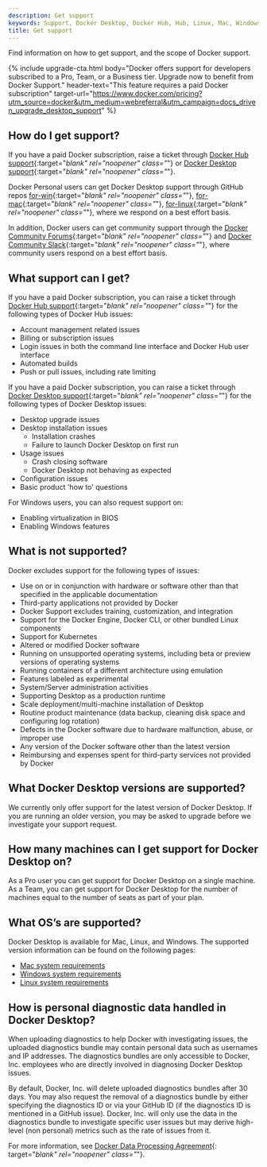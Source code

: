 ```yaml
---
description: Get support
keywords: Support, Docker Desktop, Docker Hub, Hub, Linux, Mac, Windows
title: Get support
---
```


Find information on how to get support, and the scope of Docker support.

{% include upgrade-cta.html
  body="Docker offers support for developers subscribed to a Pro, Team, or a Business tier. Upgrade now to benefit from Docker Support."
  header-text="This feature requires a paid Docker subscription"
  target-url="https://www.docker.com/pricing?utm_source=docker&utm_medium=webreferral&utm_campaign=docs_driven_upgrade_desktop_support"
%}

## How do I get support?

If you have a paid Docker subscription, raise a ticket through [Docker Hub support](https://hub.docker.com/support/contact/){:target="_blank" rel="noopener" class="_"} or [Docker Desktop support](https://hub.docker.com/support/desktop/){:target="_blank" rel="noopener" class="_"}.

Docker Personal users can get Docker Desktop support through GitHub repos [for-win](https://github.com/docker/for-win){:target="_blank" rel="noopener" class="_"}, [for-mac](https://github.com/docker/for-mac){:target="_blank" rel="noopener" class="_"}, [for-linux](https://github.com/docker/for-linux){:target="_blank" rel="noopener" class="_"}, where we respond on a best effort basis.

In addition, Docker users can get community support through the [Docker Community Forums](https://forums.docker.com/){:target="_blank" rel="noopener" class="_"} and [Docker Community Slack](https://dockercommunity.slack.com/){:target="_blank" rel="noopener" class="_"}, where community users respond on a best effort basis.

## What support can I get?

If you have a paid Docker subscription, you can raise a ticket through [Docker Hub support](https://hub.docker.com/support/contact/){:target="_blank" rel="noopener" class="_"} for the following types of Docker Hub issues:

   * Account management related issues
   * Billing or subscription issues
   * Login issues in both the command line interface and Docker Hub user interface
   * Automated builds
   * Push or pull issues, including rate limiting

If you have a paid Docker subscription, you can raise a ticket through [Docker Desktop support](https://hub.docker.com/support/deskop/){:target="_blank" rel="noopener" class="_"} for the following types of Docker Desktop issues:

   * Desktop upgrade issues
   * Desktop installation issues
      * Installation crashes
      * Failure to launch Docker Desktop on first run
   * Usage issues
      * Crash closing software
      * Docker Desktop not behaving as expected
   * Configuration issues
   * Basic product 'how to' questions

   For Windows users, you can also request support on:
   * Enabling virtualization in BIOS
   * Enabling Windows features


## What is not supported?

Docker excludes support for the following types of issues:
   * Use on or in conjunction with hardware or software other than that specified in the applicable documentation
   * Third-party applications not provided by Docker
   * Docker Support excludes training, customization, and integration
   * Support for the Docker Engine, Docker CLI, or other bundled Linux components
   * Support for Kubernetes
   * Altered or modified Docker software
   * Running on unsupported operating systems, including beta or preview versions of operating systems
   * Running containers of a different architecture using emulation
   * Features labeled as experimental
   * System/Server administration activities
   * Supporting Desktop as a production runtime
   * Scale deployment/multi-machine installation of Desktop
   * Routine product maintenance (data backup, cleaning disk space and configuring log rotation)
   * Defects in the Docker software due to hardware malfunction, abuse, or improper use
   * Any version of the Docker software other than the latest version
   * Reimbursing and expenses spent for third-party services not provided by Docker

## What Docker Desktop versions are supported?

We currently only offer support for the latest version of Docker Desktop. If you are running an older version, you may be asked to upgrade before we investigate your support request.

## How many machines can I get support for Docker Desktop on?

As a Pro user you can get support for Docker Desktop on a single machine.
As a Team, you can get support for Docker Desktop for the number of machines equal to the number of seats as part of your plan.

## What OS’s are supported?

Docker Desktop is available for Mac, Linux, and Windows. The supported version information can be found on the following pages:

* [Mac system requirements](../desktop/mac//install.md#system-requirements)
* [Windows system requirements](../desktop/windows/install.md#system-requirements)
* [Linux system requirements](../desktop/linux/install.md#system-requirements)

## How is personal diagnostic data handled in Docker Desktop?

When uploading diagnostics to help Docker with investigating issues, the uploaded diagnostics bundle may contain personal data such as usernames and IP addresses. The diagnostics bundles are only accessible to Docker, Inc.
employees who are directly involved in diagnosing Docker Desktop issues.

By default, Docker, Inc. will delete uploaded diagnostics bundles after 30 days. You may also request the removal of a diagnostics bundle by either specifying the diagnostics ID or via your GitHub ID (if the diagnostics ID is mentioned in a GitHub issue). Docker, Inc. will only use the data in the diagnostics bundle to investigate specific user issues but may derive high-level (non personal) metrics such as the rate of issues from it.

For more information, see [Docker Data Processing Agreement](https://www.docker.com/legal/data-processing-agreement){: target="_blank" rel="noopener" class="_"}.